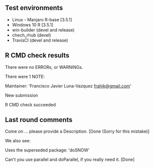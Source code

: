 ## Test environments

* Linux - Manjaro R-base [3.5.1]
* Windows 10 R [3.5.1]
* win-builder (devel and release)
* chech_rhub (devel)
* TravisCI (devel and release)

## R CMD check results

There were no ERRORs, or WARNINGs.

There were 1 NOTE:

Maintainer: 'Francisco Javier Luna-Vazquez <frahik@gmail.com>'

New submission

R CMD check succeeded

## Last round comments

Come on ... please provide a Description.  [Done (Sorry for this mistake)]

We also see:

   Uses the superseded package: 'doSNOW'

Can't you use parallel and doParallel, if you really need it. [Done]
